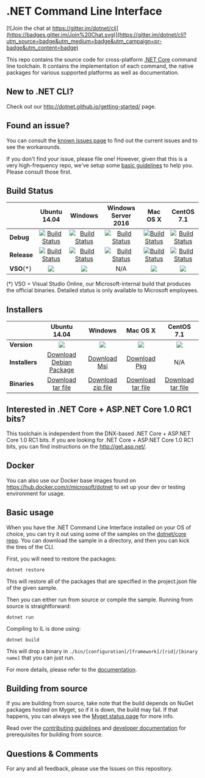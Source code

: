 # .NET Command Line Interface

[![Join the chat at https://gitter.im/dotnet/cli](https://badges.gitter.im/Join%20Chat.svg)](https://gitter.im/dotnet/cli?utm_source=badge&utm_medium=badge&utm_campaign=pr-badge&utm_content=badge)

This repo contains the source code for cross-platform [.NET Core](http://github.com/dotnet/core) command line toolchain. It contains the implementation of each command, the native packages for various supported platforms as well as documentation. 

New to .NET CLI?
------------
Check out our http://dotnet.github.io/getting-started/ page. 

Found an issue?
---------------
You can consult the [known issues page](Documentation/known-issues.md) to find out the current issues and 
to see the workarounds.  

If you don't find your issue, please file one! However, given that this is a very high-frequency repo, we've setup some [basic guidelines](Documentation/issue-filing-guide.md) to help you. Please consult those first.

Build Status
------------

|      |Ubuntu 14.04 |Windows |Windows Server 2016 |Mac OS X |CentOS 7.1 |
|:-----|:------:|:------:|:------:|:------:|:------:|
|**Debug**|[![Build Status](http://dotnet-ci.cloudapp.net/job/dotnet_cli/job/rel_1.0.0/job/debug_ubuntu/badge/icon)](http://dotnet-ci.cloudapp.net/job/dotnet_cli/job/rel_1.0.0/job/debug_ubuntu/)|[![Build Status](http://dotnet-ci.cloudapp.net/job/dotnet_cli/job/rel_1.0.0/job/debug_windows_nt/badge/icon)](http://dotnet-ci.cloudapp.net/job/dotnet_cli/job/rel_1.0.0/job/debug_windows_nt/)|[![Build Status](http://dotnet-ci.cloudapp.net/job/dotnet_cli/job/rel_1.0.0/job/debug_windows_2016/badge/icon)](http://dotnet-ci.cloudapp.net/job/dotnet_cli/job/rel_1.0.0/job/debug_windows_2016/)|[![Build Status](http://dotnet-ci.cloudapp.net/job/dotnet_cli/job/rel_1.0.0/job/debug_osx/badge/icon)](http://dotnet-ci.cloudapp.net/job/dotnet_cli/job/rel_1.0.0/job/debug_osx/)|[![Build Status](http://dotnet-ci.cloudapp.net/job/dotnet_cli/job/rel_1.0.0/job/debug_centos7.1/badge/icon)](http://dotnet-ci.cloudapp.net/job/dotnet_cli/job/rel_1.0.0/job/debug_centos7.1/)|
|**Release**|[![Build Status](http://dotnet-ci.cloudapp.net/job/dotnet_cli/job/rel_1.0.0/job/release_ubuntu/badge/icon)](http://dotnet-ci.cloudapp.net/job/dotnet_cli/job/rel_1.0.0/job/release_ubuntu/)|[![Build Status](http://dotnet-ci.cloudapp.net/job/dotnet_cli/job/rel_1.0.0/job/release_windows_nt/badge/icon)](http://dotnet-ci.cloudapp.net/job/dotnet_cli/job/rel_1.0.0/job/release_windows_nt/)|[![Build Status](http://dotnet-ci.cloudapp.net/job/dotnet_cli/job/rel_1.0.0/job/release_windows_2016/badge/icon)](http://dotnet-ci.cloudapp.net/job/dotnet_cli/job/rel_1.0.0/job/release_windows_2016/)|[![Build Status](http://dotnet-ci.cloudapp.net/job/dotnet_cli/job/rel_1.0.0/job/release_osx/badge/icon)](http://dotnet-ci.cloudapp.net/job/dotnet_cli/job/rel_1.0.0/job/release_osx/)|[![Build Status](http://dotnet-ci.cloudapp.net/job/dotnet_cli/job/rel_1.0.0/job/release_centos7.1/badge/icon)](http://dotnet-ci.cloudapp.net/job/dotnet_cli/job/rel_1.0.0/job/release_centos7.1/)|
|**VSO**(*)|[![](https://devdiv.visualstudio.com/DefaultCollection/_apis/public/build/definitions/0bdbc590-a062-4c3f-b0f6-9383f67865ee/601/badge)](https://devdiv.visualstudio.com/DefaultCollection/DevDiv/_build?_a=completed&definitionId=601)|[![](https://devdiv.visualstudio.com/DefaultCollection/_apis/public/build/definitions/0bdbc590-a062-4c3f-b0f6-9383f67865ee/602/badge)](https://devdiv.visualstudio.com/DefaultCollection/DevDiv/_build?_a=completed&definitionId=602)|N/A|[![](https://devdiv.visualstudio.com/DefaultCollection/_apis/public/build/definitions/0bdbc590-a062-4c3f-b0f6-9383f67865ee/600/badge)](https://devdiv.visualstudio.com/DefaultCollection/DevDiv/_build?_a=completed&definitionId=600) |[![](https://devdiv.visualstudio.com/DefaultCollection/_apis/public/build/definitions/0bdbc590-a062-4c3f-b0f6-9383f67865ee/597/badge)](https://devdiv.visualstudio.com/DefaultCollection/DevDiv/_build?_a=completed&definitionId=597) |

(*) VSO = Visual Studio Online, our Microsoft-internal build that produces the official binaries. Detailed status is only available to Microsoft employees.

Installers
----------

|         |Ubuntu 14.04 |Windows |Mac OS X |CentOS 7.1 |
|---------|:------:|:------:|:------:|:------:|
|**Version**|![](https://dotnetcli.blob.core.windows.net/dotnet/beta/Binaries/Latest/ubuntu_Release_version_badge.svg?nocache)|![](https://dotnetcli.blob.core.windows.net/dotnet/beta/Binaries/Latest/windows_Release_version_badge.svg?nocache)|![](https://dotnetcli.blob.core.windows.net/dotnet/beta/Binaries/Latest/osx_Release_version_badge.svg?nocache)|![](https://dotnetcli.blob.core.windows.net/dotnet/beta/Binaries/Latest/centos_Release_version_badge.svg?nocache)|
|**Installers**|[Download Debian Package](https://dotnetcli.blob.core.windows.net/dotnet/beta/Installers/Latest/dotnet-ubuntu-x64.latest.deb)|[Download Msi](https://dotnetcli.blob.core.windows.net/dotnet/beta/Installers/Latest/dotnet-win-x64.latest.exe)|[Download Pkg](https://dotnetcli.blob.core.windows.net/dotnet/beta/Installers/Latest/dotnet-osx-x64.latest.pkg) |N/A |
|**Binaries**|[Download tar file](https://dotnetcli.blob.core.windows.net/dotnet/beta/Binaries/Latest/dotnet-ubuntu-x64.latest.tar.gz)|[Download zip file](https://dotnetcli.blob.core.windows.net/dotnet/beta/Binaries/Latest/dotnet-win-x64.latest.zip)|[Download tar file](https://dotnetcli.blob.core.windows.net/dotnet/beta/Binaries/Latest/dotnet-osx-x64.latest.tar.gz) |[Download tar file](https://dotnetcli.blob.core.windows.net/dotnet/beta/Binaries/Latest/dotnet-centos-x64.latest.tar.gz) |

Interested in .NET Core + ASP.NET Core 1.0 RC1 bits?
----------------------------------------------------

This toolchain is independent from the DNX-based .NET Core + ASP.NET Core 1.0 RC1 bits. If you are looking for .NET Core + ASP.NET Core 1.0 RC1 bits, you can find instructions on the http://get.asp.net/.  

Docker
------

You can also use our Docker base images found on https://hub.docker.com/r/microsoft/dotnet to set up your dev or testing environment for usage.  

Basic usage
-----------

When you have the .NET Command Line Interface installed on your OS of choice, you can try it out using some of the samples on the [dotnet/core repo](https://github.com/dotnet/core/tree/master/samples). You can download the sample in a directory, and then you can kick the tires of the CLI.


First, you will need to restore the packages:
	
	dotnet restore
	
This will restore all of the packages that are specified in the project.json file of the given sample.

Then you can either run from source or compile the sample. Running from source is straightforward:
	
	dotnet run
	
Compiling to IL is done using:
	
	dotnet build

This will drop a binary in `./bin/[configuration]/[framework]/[rid]/[binary name]` that you can just run.

For more details, please refer to the [documentation](https://github.com/dotnet/corert/tree/master/Documentation).

Building from source
--------------------

If you are building from source, take note that the build depends on NuGet packages hosted on Myget, so if it is down, the build may fail. If that happens, you can always see the [Myget status page](http://status.myget.org/) for more info. 

Read over the [contributing guidelines](https://github.com/dotnet/cli/tree/master/CONTRIBUTING.md) and [developer documentation](https://github.com/dotnet/cli/tree/master/Documentation) for prerequisites for building from source.

Questions & Comments
--------------------

For any and all feedback, please use the Issues on this repository. 
